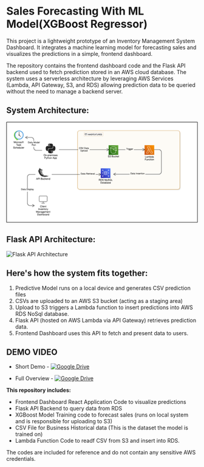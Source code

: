 #  **Sales Forecasting With ML Model(XGBoost Regressor)**

This project is a lightweight prototype of an Inventory Management System Dashboard. It integrates a machine learning model for forecasting sales and visualizes the predictions in a simple, frontend dashboard.

The repository contains the frontend dashboard code and the Flask API backend used to fetch prediction stored in an AWS cloud database. The system uses a serverless architecture by leveraging AWS Services (Lambda, API Gateway, S3, and RDS) allowing prediction data to be queried without the need to manage a backend server.

##  System Architecture:


![Architecture Diagram](image.png)


##  Flask API Architecture:

![Flask API Architecture](https://github.com/user-attachments/assets/ce5739ca-6937-4ff8-94dd-f5cbecc9df67)


##  Here's how the system fits together:
1. Predictive Model runs on a local device and generates CSV prediction files
2. CSVs are uploaded to an AWS S3 bucket (acting as a staging area)
3. Upload to S3 triggers a Lambda function to insert predictions into AWS RDS NoSql database.
4. Flask API (hosted on AWS Lambda via API Gateway) retrieves prediction data.
5. Frontend Dashboard uses this API to fetch and present data to users.

## DEMO VIDEO
* Short Demo - [![Google Drive](https://img.shields.io/badge/Google%20Drive-Download-blue?logo=googledrive)](https://drive.google.com/file/d/11qtuy2ihZ3UqCfTa2libbMw2bvNhJ41W/view?usp=drive_link)
  
* Full Overview - [![Google Drive](https://img.shields.io/badge/Google%20Drive-Download-blue?logo=googledrive)](https://drive.google.com/file/d/1LssFO0nP6a3JRkufC_3JOWHCYYlRo60T/view?usp=drive_link)


**This repository includes:**
* Frontend Dashboard React Application Code to visualize predictions
* Flask API Backend to query data from RDS
* XGBoost Model Training code to forecast sales (runs on local system and is responsible for uploading to S3)
* CSV File for Business Historical data (This is the dataset the model is trained on)
* Lambda Function Code to readf CSV from S3 and insert into RDS.

The codes are included for reference and do not contain any sensitive AWS credentials.


